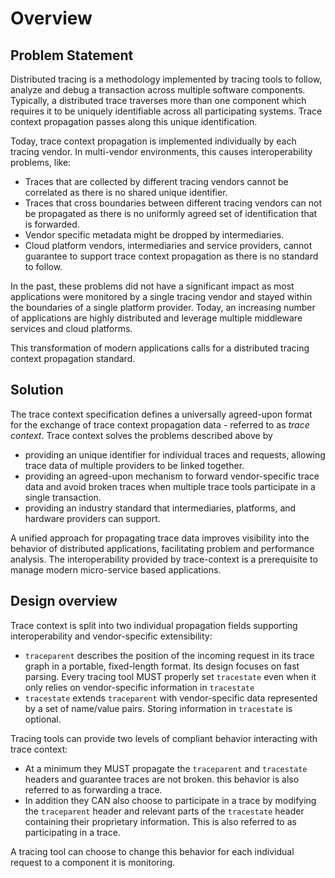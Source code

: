 # Overview

## Problem Statement

Distributed tracing is a methodology implemented by tracing tools to follow,
analyze and debug a transaction across multiple software components. Typically,
a <a>distributed trace</a> traverses more than one component which requires it
to be uniquely identifiable across all participating systems. Trace context
propagation passes along this unique identification.

Today, trace context propagation is implemented individually by each tracing
vendor. In multi-vendor environments, this causes interoperability problems,
like:

- Traces that are collected by different tracing vendors cannot be correlated as
  there is no shared unique identifier.
- Traces that cross boundaries between different tracing vendors can not be
  propagated as there is no uniformly agreed set of identification that is
  forwarded.
- Vendor specific metadata might be dropped by intermediaries.
- Cloud platform vendors, intermediaries and service providers, cannot guarantee
  to support trace context propagation as there is no standard to follow.

In the past, these problems did not have a significant impact as most
applications were monitored by a single tracing vendor and stayed within the
boundaries of a single platform provider. Today, an increasing number of
applications are highly distributed and leverage multiple middleware services
and cloud platforms.

This transformation of modern applications calls for a distributed tracing
context propagation standard.

## Solution

The trace context specification defines a universally agreed-upon format for the
exchange of trace context propagation data - referred to as *trace context*.
Trace context solves the problems described above by

- providing an unique identifier for individual traces and requests, allowing
  trace data of multiple providers to be linked together.
- providing an agreed-upon mechanism to forward vendor-specific trace data and
  avoid broken traces when multiple trace tools participate in a single
  transaction.
- providing an industry standard that intermediaries, platforms, and hardware
  providers can support.

A unified approach for propagating trace data improves visibility into the
behavior of distributed applications, facilitating problem and performance
analysis. The interoperability provided by trace-context is a prerequisite to
manage modern micro-service based applications.

## Design overview

Trace context is split into two individual propagation fields supporting
interoperability and vendor-specific extensibility:

- `traceparent` describes the position of the incoming request in its trace
  graph in a portable, fixed-length format. Its design focuses on fast parsing.
  Every tracing tool MUST properly set `tracestate` even when it only relies on
  vendor-specific information in `tracestate`
- `tracestate` extends `traceparent` with vendor-specific data represented by a
  set of name/value pairs. Storing information in `tracestate` is optional.

Tracing tools can provide two levels of compliant behavior interacting with
trace context:

- At a minimum they MUST propagate the `traceparent` and `tracestate` headers
  and guarantee traces are not broken. this behavior is also referred to as
  forwarding a trace.
- In addition they CAN also choose to participate in a trace by modifying the
  `traceparent` header and relevant parts of the `tracestate` header containing
  their proprietary information. This is also referred to as participating in a
  trace.

A tracing tool can choose to change this behavior for each individual request to
a component it is monitoring.